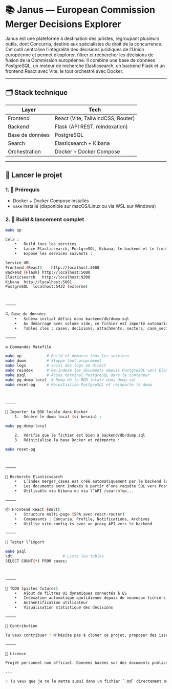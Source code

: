 # 📚 Janus — European Commission Merger Decisions Explorer

Janus est une plateforme à destination des juristes, regroupant plusieurs outils, dont Concurria, destiné aux spécialistes du droit de la concurrence. Cet outil centralise l’intégralité des décisions juridiques de l’Union européenne et permet d’explorer, filtrer et rechercher les décisions de fusion de la Commission européenne.
Il combine une base de données PostgreSQL, un moteur de recherche Elasticsearch, un backend Flask et un frontend React avec Vite, le tout orchestré avec Docker.

---

## 🗂️ Stack technique

| Layer           | Tech                              |
| --------------- | --------------------------------- |
| Frontend        | React (Vite, TailwindCSS, Router) |
| Backend         | Flask (API REST, reindexation)    |
| Base de données | PostgreSQL                        |
| Search          | Elasticsearch + Kibana            |
| Orchestration   | Docker + Docker Compose           |

---

## 🚀 Lancer le projet

### 1. 🔧 Prérequis

- Docker + Docker Compose installés
- `make` installé (disponible sur macOS/Linux ou via WSL sur Windows)

### 2. 🧱 Build & lancement complet

```bash
make up

Cela :
	•	Build tous les services
	•	Lance Elasticsearch, PostgreSQL, Kibana, le backend et le frontend
	•	Expose les services suivants :

Service	URL
Frontend (React)	http://localhost:3000
Backend (Flask)	http://localhost:5000
Elasticsearch	http://localhost:9200
Kibana	http://localhost:5601
PostgreSQL	localhost:5432 (externe)



⸻

🔍 Base de données
	•	Schéma initial défini dans backend/db/dump.sql
	•	Au démarrage avec volume vide, ce fichier est importé automatiquement
	•	Tables clés : cases, decisions, attachments, sectors, case_sectors

⸻

⚙️ Commandes Makefile

make up           # Build et démarre tous les services
make down         # Stoppe tout proprement
make logs         # Suivi des logs en direct
make reindex      # Re-indexe les documents depuis PostgreSQL vers Elasticsearch
make psql         # Accès terminal PostgreSQL dans le conteneur
make pg-dump-local  # Dump de la BDD locale dans dump.sql
make reset-pg     # Réinitialise PostgreSQL et réimporte le dump



⸻

🔄 Importer ta BDD locale dans Docker
	1.	Génère le dump local (si besoin) :

make pg-dump-local

	2.	Vérifie que le fichier est bien à backend/db/dump.sql
	3.	Réinitialise la base Docker et réimporte :

make reset-pg



⸻

🔎 Recherche Elasticsearch
	•	L’index merger_cases est créé automatiquement par le backend lors de la réindexation.
	•	Les documents sont indexés à partir d’une requête SQL vers PostgreSQL.
	•	Utilisable via Kibana ou via l’API /search?q=...

⸻

📦 Frontend React (Bolt)
	•	Structure multi-page (SPA avec react-router)
	•	Composants : Concuria, Profile, Notifications, Archives
	•	Utilise vite.config.ts avec un proxy API vers le backend

⸻

🧪 Tester l’import

make psql
\dt                      # Liste les tables
SELECT COUNT(*) FROM cases;



⸻

🧰 TODO (pistes futures)
	•	Ajout de filtres UI dynamiques connectés à ES
	•	Indexation automatique quotidienne depuis de nouveaux fichiers
	•	Authentification utilisateur
	•	Visualisation statistique des décisions

⸻

🤝 Contribution

Tu veux contribuer ? N’hésite pas à cloner ce projet, proposer des issues ou pull requests.

⸻

📄 Licence

Projet personnel non officiel. Données basées sur des documents publics de la Commission Européenne.

---

💡 Tu veux que je te le mette aussi dans un fichier `.md` directement ou l’ajouter automatiquement dans ton dossier avec une commande `make doc` ?
```
